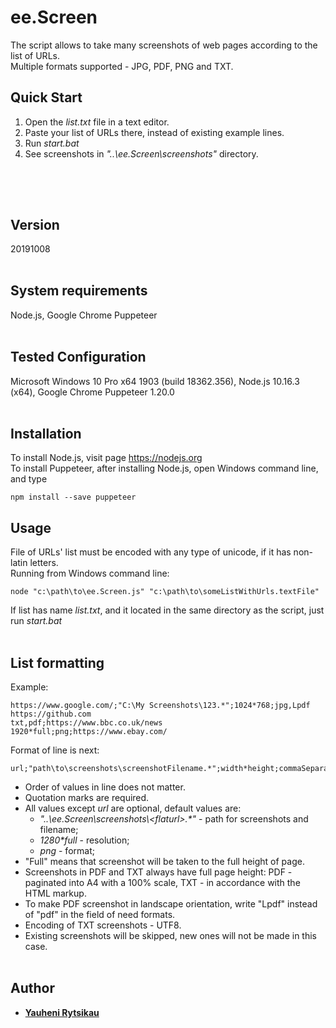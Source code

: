 ﻿# ee.Screen
The script allows to take many screenshots of web pages according to the list of URLs.<br>
Multiple formats supported - JPG, PDF, PNG and TXT.

## Quick Start
1. Open the *list.txt* file in a text editor.
1. Paste your list of URLs there, instead of existing example lines.
1. Run *start.bat*
1. See screenshots in *"..\ee.Screen\screenshots\"* directory.
##
<br><br>

## Version
20191008<br>
<br>
## System requirements
Node.js, Google Chrome Puppeteer<br>
<br>
## Tested Configuration
Microsoft Windows 10 Pro x64 1903 (build 18362.356), Node.js 10.16.3 (x64), Google Chrome Puppeteer 1.20.0<br>
<br>
## Installation
To install Node.js, visit page https://nodejs.org <br>
To install Puppeteer, after installing Node.js, open Windows command line, and type
```
npm install --save puppeteer
```
## Usage
File of URLs' list must be encoded with any type of unicode, if it has non-latin letters.<br>
Running from Windows command line:
```
node "c:\path\to\ee.Screen.js" "c:\path\to\someListWithUrls.textFile"
```
If list has name *list.txt*, and it located in the same directory as the script, just run *start.bat*<br>
<br>
## List formatting
Example:
```
https://www.google.com/;"C:\My Screenshots\123.*";1024*768;jpg,Lpdf
https://github.com
txt,pdf;https://www.bbc.co.uk/news
1920*full;png;https://www.ebay.com/
```
Format of line is next:
```
url;"path\to\screenshots\screenshotFilename.*";width*height;commaSeparatedFormats
```
- Order of values in line does not matter.<br>
- Quotation marks are required.<br>
- All values except *url* are optional, default values are:
    - *"..\ee.Screen\screenshots\\<flaturl\>.\*"* - path for screenshots and filename;<br>
    - *1280\*full* - resolution;<br>
    - *png* - format;<br>
- "Full" means that screenshot will be taken to the full height of page.<br>
- Screenshots in PDF and TXT always have full page height: PDF - paginated into A4 with a 100% scale, TXT - in accordance with the HTML markup.<br>
- To make PDF screenshot in landscape orientation, write "Lpdf" instead of "pdf" in the field of need formats.<br>
- Encoding of TXT screenshots - UTF8.<br>
- Existing screenshots will be skipped, new ones will not be made in this case.<br><br>

## Author
* [**Yauheni Rytsikau**](https://github.com/rytsikau)